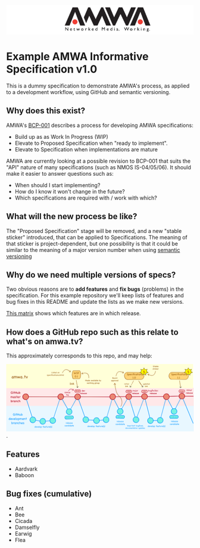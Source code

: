
![AMWA](images/amwa_header-logo.png)

# Example AMWA Informative Specification v1.0

This is a dummy specification to demonstrate AMWA's process, as applied to a development workflow, using GitHub and semantic versioning.

## Why does this exist?

AMWA's [BCP-001] describes a process for developing AMWA specifications:

- Build up as as Work In Progress (WIP)
- Elevate to Proposed Specification when "ready to implement".
- Elevate to Specification when implementations are mature

AMWA are currently looking at a possible revision to BCP-001 that suits the "API" nature of many specifications (such as NMOS IS-04/05/06). It should make it easier to answer questions such as:

 - When should I start implementing?
 - How do I know it won't change in the future?
 - Which specifications are required with / work with which?

## What will the new process be like?

The "Proposed Specification" stage will be removed, and a new "stable sticker" introduced, that can be applied to Specifications. The meaning of that sticker is project-dependent, but one possibility is that it could be similar to the meaning of a major version number when using [semantic versioning](https://semver.org)

## Why do we need multiple versions of specs?

Two obvious reasons are to **add features** and **fix bugs** (problems) in the specification. For this example repository we'll keep lists of features and bug fixes in this README and update the lists as we make new versions. 

[This matrix](Version-matrix.md) shows which features are in which release.

## How does a GitHub repo such as this relate to what's on amwa.tv?

This approximately corresponds to this repo, and may help:

 ![this diagram](images/amwa-github-example.png).

## Features

- Aardvark
- Baboon

## Bug fixes (cumulative)

- Ant
- Bee
- Cicada
- Damselfly
- Earwig
- Flea

[//]: # (References/Links)

[BCP-001]: http://amwa.tv/projects/BCP-001.shtml "BCP-001: AMWA Specification Process"
